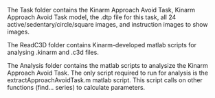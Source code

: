 The Task folder contains the Kinarm Approach Avoid Task, Kinarm Approach Avoid Task model, the .dtp file for this task, all 24 active/sedentary/circle/square images, and instruction images to show images.

The ReadC3D folder contains Kinarm-developed matlab scripts for analysing .kinarm and .c3d files.

The Analysis folder contains the matlab scripts to analysize the Kinarm Approach Avoid Task. The only script required to run for analysis is the extractApproachAvoidTask.m matlab script. This script calls on other functions (find... series) to calculate parameters.
